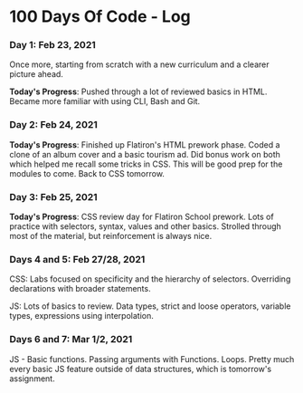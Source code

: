 # 100 Days Of Code - Log

### Day 1: Feb 23, 2021 

Once more, starting from scratch with a new curriculum and a clearer picture ahead.

**Today's Progress**: Pushed through a lot of reviewed basics in HTML. Became more familiar with using CLI, Bash and Git. 


### Day 2: Feb 24, 2021

**Today's Progress**: Finished up Flatiron's HTML prework phase. Coded a clone of an album cover and a basic tourism ad. Did bonus work on both which helped me recall some tricks in CSS. This will be good prep for the modules to come. Back to CSS tomorrow.


### Day 3: Feb 25, 2021

**Today's Progress**: CSS review day for Flatiron School prework. Lots of practice with selectors, syntax, values and other basics. Strolled through most of the material, but reinforcement is always nice. 


### Days 4 and 5: Feb 27/28, 2021

CSS: Labs focused on specificity and the hierarchy of selectors. Overriding declarations with broader statements.

JS: Lots of basics to review. Data types, strict and loose operators, variable types, expressions using interpolation.

### Days 6 and 7: Mar 1/2, 2021

JS - Basic functions. Passing arguments with Functions. Loops. Pretty much every basic JS feature outside of data structures, which is tomorrow's assignment.
